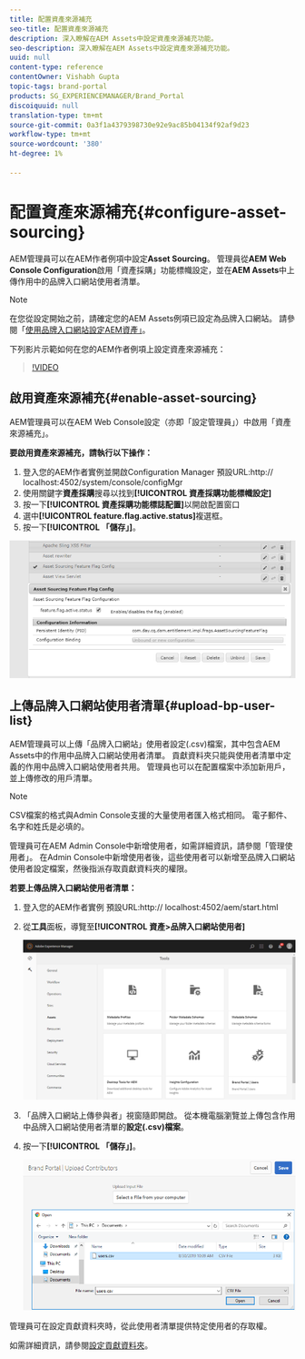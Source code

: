 ```yaml
---
title: 配置資產來源補充
seo-title: 配置資產來源補充
description: 深入瞭解在AEM Assets中設定資產來源補充功能。
seo-description: 深入瞭解在AEM Assets中設定資產來源補充功能。
uuid: null
content-type: reference
contentOwner: Vishabh Gupta
topic-tags: brand-portal
products: SG_EXPERIENCEMANAGER/Brand_Portal
discoiquuid: null
translation-type: tm+mt
source-git-commit: 0a3f1a4379398730e92e9ac85b04134f92af9d23
workflow-type: tm+mt
source-wordcount: '380'
ht-degree: 1%

---
```



# 配置資產來源補充{#configure-asset-sourcing}

AEM管理員可以在AEM作者例項中設定&#x200B;**Asset Sourcing**。 管理員從&#x200B;**AEM Web Console Configuration**&#x200B;啟用「資產採購」功能標幟設定，並在&#x200B;**AEM Assets**&#x200B;中上傳作用中的品牌入口網站使用者清單。

>[!NOTE]
>
>在您從設定開始之前，請確定您的AEM Assets例項已設定為品牌入口網站。 請參閱「[使用品牌入口網站設定AEM資產」](../using/configure-aem-assets-with-brand-portal.md)。

下列影片示範如何在您的AEM作者例項上設定資產來源補充：

>[!VIDEO](https://video.tv.adobe.com/v/29771)

## 啟用資產來源補充{#enable-asset-sourcing}

AEM管理員可以在AEM Web Console設定（亦即「設定管理員」）中啟用「資產來源補充」。

**要啟用資產來源補充，請執行以下操作：**
1. 登入您的AEM作者實例並開啟Configuration Manager
預設URL:http:// localhost:4502/system/console/configMgr
1. 使用關鍵字&#x200B;**資產採購**&#x200B;搜尋以找到&#x200B;**[!UICONTROL 資產採購功能標幟設定]**
1. 按一下&#x200B;**[!UICONTROL 資產採購功能標誌配置]**&#x200B;以開啟配置窗口
1. 選中&#x200B;**[!UICONTROL feature.flag.active.status]**&#x200B;複選框。
1. 按一下&#x200B;**[!UICONTROL 「儲存」]**。

![](assets/enable-asset-sourcing.png)

## 上傳品牌入口網站使用者清單{#upload-bp-user-list}

AEM管理員可以上傳「品牌入口網站」使用者設定(.csv)檔案，其中包含AEM Assets中的作用中品牌入口網站使用者清單。 貢獻資料夾只能與使用者清單中定義的作用中品牌入口網站使用者共用。 管理員也可以在配置檔案中添加新用戶，並上傳修改的用戶清單。

>[!NOTE]
>
>CSV檔案的格式與Admin Console支援的大量使用者匯入格式相同。 電子郵件、名字和姓氏是必填的。

管理員可在AEM Admin Console中新增使用者，如需詳細資訊，請參閱「管理使用者」。 [](brand-portal-adding-users.md)在Admin Console中新增使用者後，這些使用者可以新增至品牌入口網站使用者設定檔案，然後指派存取貢獻資料夾的權限。

**若要上傳品牌入口網站使用者清單：**
1. 登入您的AEM作者實例
預設URL:http:// localhost:4502/aem/start.html
1. 從&#x200B;**工具**&#x200B;面板，導覽至&#x200B;**[!UICONTROL 資產>品牌入口網站使用者]**

   ![](assets/upload-user-list1.png)

1. 「品牌入口網站上傳參與者」視窗隨即開啟。
從本機電腦瀏覽並上傳包含作用中品牌入口網站使用者清單的**設定(.csv)檔案**。
1. 按一下&#x200B;**[!UICONTROL 「儲存」]**。

   ![](assets/upload-user-list2.png)


管理員可在設定貢獻資料夾時，從此使用者清單提供特定使用者的存取權。

如需詳細資訊，請參閱[設定貢獻資料夾](brand-portal-contribution-folder.md)。
